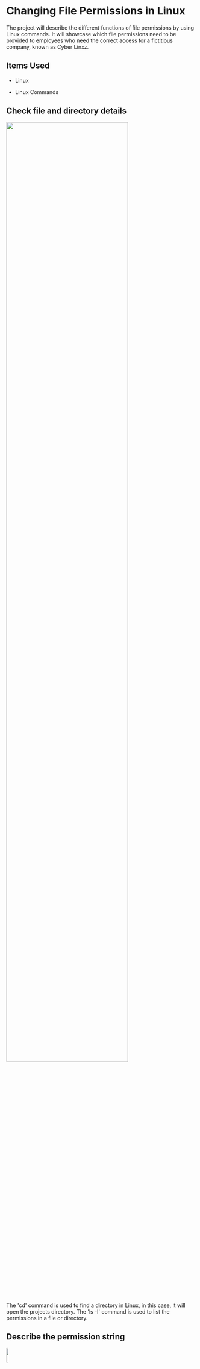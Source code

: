 <p align="center"> 

<img src="https://i.imgur.com/.png" alt=""/> 

</p> 

<h1>Changing File Permissions in Linux</h1> 

The project will describe the different functions of file permissions by using Linux commands. It will showcase which file permissions need to be provided to employees who need the correct access for a fictitious company, known as Cyber Linxz.
 <br /> 

<h2>Items Used</h2> 

  
- Linux

- Linux Commands
   

<h2>Check file and directory details</h2> 
<p> 

<img src="https://imgur.com/uZn9SqU.png" height="80%" width="80%" alt=""/> 

</p> 

<p> 

The 'cd' command is used to find a directory in Linux, in this case, it will open the projects directory. The 'ls -l' command is used to list the permissions in a file or directory. 

<h2>Describe the permission string</h2>  
<p>
 <img src="https://imgur.com/DZ7HA0w.png" height="10%" width="10%" alt=""/>
</p>
<p> 

The permissions string incidates which group has a permission. 
- The first character indicates the file type, which the (d) stands for directory. When a hyphen (-) appears it means that it is a regular file. 
- The 2nd - 4th character incidates the read [r], write [w], execute [x] permissions for the User group. When one of the characters is a hyphen (-) it indicates that the permission is not granted 
- The 5th - 7th character indicates the read [r], write [w], execute [x] permissions for the group. 
- The 8th - 10th character incidates the read [r], write [w], execute [x] permissions for the owner type of other. This considers all other types of users in the system separated from the user and group
- The second block of text in the expanded directory listing is the user who owns the file. The third block of text is the group owner of the file.

</p> 

<br /> 

<h2>Change File Permissions</h2> 

<p> 

<img src="https://imgur.com/drYgSel.png" height="80%" width="80%" alt=""/> 

</p> 

<p> 

chmod o-w project_k.txt: this command changes file permissions and removes file permissions from incorrect users and a group. Specifically, the minus (-) is used to remove the writer (w) permission from the others (o). Below the chmod g-w and g-r commands remove the read and write permissions for the group for the file project_m.txt. 

</p> 

<h2>Change file permissions on a hidden file</h2> 

<p> 

<img src="https://imgur.com/WGVEoF3.png" height="80%" width="80%" alt=""/> 

</p> 

<p> 

The command ls -a displays the hidden files in a directory. Below the file .project_x.txt had the incorrect permissions, as the user and the group should only have the read permissions. The write permission was removed from the user and the group. Also, the group was granted access to the read permission by using the chmod command.

</p>

<h2>Change directory permissions</h2> 

<p> 

<img src="https://imgur.com/p8MvuS7.png" height="60%" width="60%" alt=""/> 

</p> 

<p> 

The above shows that the execute permissions for the group of the ‘drafts’ directory were removed. As the owner of the directory, researcher2 should only have the execute permission.

</p> 

<h2>Summary</h2> 

<p> 

In this project, multiple permissions were changed for files and directories. This allowed users, groups, and other users to receive the appropriate permissions. Also, the commands used provided a good demonstration of how to navigate to directories and uncover hidden files. 

</p> 

<br /> 
